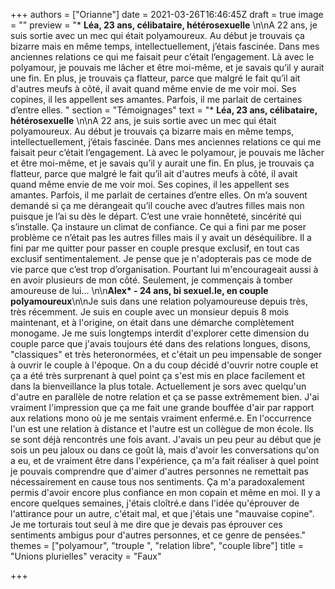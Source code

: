 +++
authors = ["Orianne"]
date = 2021-03-26T16:46:45Z
draft = true
image = ""
preview = "* **Léa, 23 ans, célibataire, hétérosexuelle** \n\nA 22 ans, je suis sortie avec un mec qui était polyamoureux. Au début je trouvais ça bizarre mais en même temps, intellectuellement, j’étais fascinée. Dans mes anciennes relations ce qui me faisait peur c’était l’engagement. Là avec le polyamour, je pouvais me lâcher et être moi-même, et je savais qu’il y aurait une fin. En plus, je trouvais ça flatteur, parce que malgré le fait qu’il ait d'autres meufs à côté, il avait quand même envie de me voir moi. Ses copines, il les appellent ses amantes. Parfois, il me parlait de certaines d’entre elles. "
section = "Témoignages"
text = "* **Léa, 23 ans, célibataire, hétérosexuelle** \n\nA 22 ans, je suis sortie avec un mec qui était polyamoureux. Au début je trouvais ça bizarre mais en même temps, intellectuellement, j’étais fascinée. Dans mes anciennes relations ce qui me faisait peur c’était l’engagement. Là avec le polyamour, je pouvais me lâcher et être moi-même, et je savais qu’il y aurait une fin. En plus, je trouvais ça flatteur, parce que malgré le fait qu’il ait d'autres meufs à côté, il avait quand même envie de me voir moi. Ses copines, il les appellent ses amantes. Parfois, il me parlait de certaines d’entre elles. On m’a souvent demandé si ça me dérangeait qu’il couche avec d’autres filles mais non puisque je l’ai su dès le départ. C’est une vraie honnêteté, sincérité qui s’installe. Ça instaure un climat de confiance. Ce qui a fini par me poser problème ce n’était pas les autres filles mais il y avait un déséquilibre. Il a fini par me quitter pour passer en couple presque exclusif, en tout cas exclusif sentimentalement. Je pense que je n'adopterais pas ce mode de vie parce que c’est trop d’organisation. Pourtant lui m'encourageait aussi à en avoir plusieurs de mon côté. Seulement, je commençais à tomber amoureuse de lui... \n\n**Alex* - 24 ans, bi sexuel.le, en couple polyamoureux**\n\nJe suis dans une relation polyamoureuse depuis très, très récemment. Je suis en couple avec un monsieur depuis 8 mois maintenant, et à l'origine, on était dans une démarche complètement monogame. Je me suis longtemps interdit d'explorer cette dimension du couple parce que j'avais toujours été dans des relations longues, disons, \"classiques\" et très heteronormées, et c'était un peu impensable de songer à ouvrir le couple à l'époque. On a du coup décidé d'ouvrir notre couple et ça a été très surprenant à quel point ça s'est mis en place facilement et dans la bienveillance la plus totale. Actuellement je sors avec quelqu'un d'autre en parallèle de notre relation et ça se passe extrêmement bien. J'ai vraiment l'impression que ça me fait une grande bouffée d'air par rapport aux relations mono où je me sentais vraiment enfermé.e. En l'occurrence l'un est une relation à distance et l'autre est un collègue de mon école. Ils se sont déjà rencontrés une fois avant. J'avais un peu peur au début que je sois un peu jaloux ou dans ce goût là, mais d'avoir les conversations qu'on a eu, et de vraiment être dans l'expérience, ça m'a fait réaliser à quel point je pouvais comprendre que d'aimer d'autres personnes ne remettait pas nécessairement en cause tous nos sentiments. Ça m'a paradoxalement permis d'avoir encore plus confiance en mon copain et même en moi. Il y a encore quelques semaines, j'étais cloîtré.e dans l'idée qu'éprouver de l'attirance pour un autre, c'était mal, et que j'étais une \"mauvaise copine\". Je me torturais tout seul à me dire que je devais pas éprouver ces sentiments ambigus pour d'autres personnes, et ce genre de pensées."
themes = ["polyamour", "trouple ", "relation libre", "couple libre"]
title = "Unions plurielles"
veracity = "Faux"

+++
